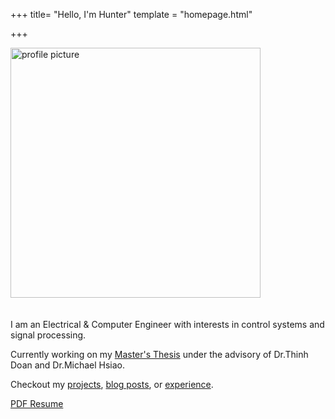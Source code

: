 +++
title= "Hello, I'm Hunter"
template = "homepage.html"

+++

<div style="display: flex; flex-wrap: wrap; align-items: center; gap: 20px;">
  <img src="/images/profile_pic.jpg" alt="profile picture" style="width: 400px; max-width: 100%;">
  <div style="flex: 1; min-width: 250px;">
    <p>
      I am an Electrical & Computer Engineer with interests in control systems and signal processing.
    </p>
    <p>
      Currently working on my <a href="https://github.com/hunterwellis/Manipulator-Environment">Master's Thesis</a> under the advisory of Dr.Thinh Doan and Dr.Michael Hsiao.
    </p>
    <p>
      Checkout my <a href="./projects">projects</a>, <a href="./posts">blog posts</a>, or <a href="./timeline">experience</a>.
    </p>
    <p><a href="/pdfs/Ellis-Hunter-Resume.pdf">PDF Resume</a></p>
  </div>
</div>

